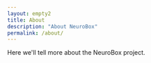 ```yaml
---
layout: empty2
title: About
description: "About NeuroBox"
permalink: /about/
---
```

Here we'll tell more about the NeuroBox project.
